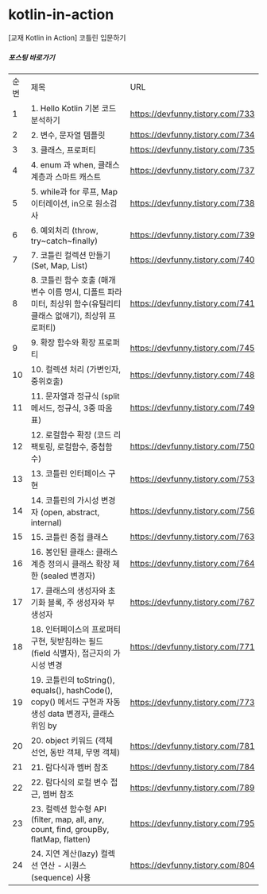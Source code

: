 # kotlin-in-action
[교재 Kotlin in Action] 코틀린 입문하기


##### 포스팅 바로가기
| | | |
|-|-|-|
|순번|제목|URL|
|1|1. Hello Kotlin 기본 코드 분석하기|https://devfunny.tistory.com/733|
|2|2. 변수, 문자열 템플릿|https://devfunny.tistory.com/734|
|3|3. 클래스, 프로퍼티|https://devfunny.tistory.com/735|
|4|4. enum 과 when, 클래스 계층과 스마트 캐스트|https://devfunny.tistory.com/737|
|5|5. while과 for 루프, Map 이터레이션, in으로 원소검사|https://devfunny.tistory.com/738|
|6|6. 예외처리 (throw, try~catch~finally)|https://devfunny.tistory.com/739|
|7|7. 코틀린 컬렉션 만들기 (Set, Map, List)|https://devfunny.tistory.com/740|
|8|8. 코틀린 함수 호출 (매개변수 이름 명시, 디폴트 파라미터, 최상위 함수(유틸리티 클래스 없애기), 최상위 프로퍼티)|https://devfunny.tistory.com/741|
|9|9. 확장 함수와 확장 프로퍼티|https://devfunny.tistory.com/745|
|10|10. 컬렉션 처리 (가변인자, 중위호출)|https://devfunny.tistory.com/748|
|11|11. 문자열과 정규식 (split 메서드, 정규식, 3중 따옴표)|https://devfunny.tistory.com/749|
|12|12. 로컬함수 확장 (코드 리팩토링, 로컬함수, 중첩함수)|https://devfunny.tistory.com/750|
|13|13. 코틀린 인터페이스 구현|https://devfunny.tistory.com/753|
|14|14. 코틀린의 가시성 변경자 (open, abstract, internal)|https://devfunny.tistory.com/756|
|15|15. 코틀린 중첩 클래스|https://devfunny.tistory.com/763|
|16|16. 봉인된 클래스: 클래스 계층 정의시 클래스 확장 제한 (sealed 변경자)|https://devfunny.tistory.com/764|
|17|17. 클래스의 생성자와 초기화 블록, 주 생성자와 부 생성자|https://devfunny.tistory.com/767|
|18|18. 인터페이스의 프로퍼티 구현, 뒷받침하는 필드(field 식별자), 접근자의 가시성 변경|https://devfunny.tistory.com/771|
|19|19. 코틀린의 toString(), equals(), hashCode(), copy() 메서드 구현과 자동생성 data 변경자, 클래스 위임 by|https://devfunny.tistory.com/773|
|20|20. object 키워드 (객체 선언, 동반 객체, 무명 객체)|https://devfunny.tistory.com/781|
|21|21. 람다식과 멤버 참조|https://devfunny.tistory.com/784|
|22|22. 람다식의 로컬 변수 접근, 멤버 참조|https://devfunny.tistory.com/789|
|23|23. 컬렉션 함수형 API (filter, map, all, any, count, find, groupBy, flatMap, flatten)|https://devfunny.tistory.com/795|
|24|24. 지연 계산(lazy) 컬렉션 연산 - 시퀀스(sequence) 사용|https://devfunny.tistory.com/804|
